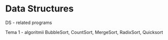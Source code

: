 # Data Structures
 DS - related programs

Tema 1 - algoritmii BubbleSort, CountSort, MergeSort, RadixSort, Quicksort